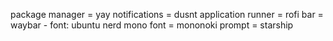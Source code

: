 package manager = yay
notifications = dusnt
application runner = rofi
bar = waybar - font: ubuntu nerd mono
font = mononoki
prompt = starship

